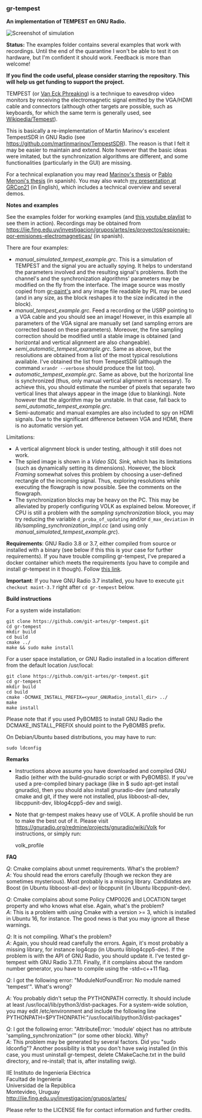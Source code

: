 ### gr-tempest

**An implementation of TEMPEST en GNU Radio.** 

![Screenshot of simulation](https://iie.fing.edu.uy/investigacion/grupos/artes/wp-content/uploads/sites/13/2020/05/captura_tempest.png)

**Status:** The examples folder contains several examples that work with recordings. Until the end of the quarantine I won't be able to test it on hardware, but I'm confident it should work. Feedback is more than welcome!

**If you find the code useful, please consider starring the repository. This will help us get funding to support the project.**

TEMPEST (or [Van Eck Phreaking](https://en.wikipedia.org/wiki/Van_Eck_phreaking)) is a technique to eavesdrop video monitors by receiving the electromagnetic signal emitted by the VGA/HDMI cable and connectors (although other targets are possible, such as keyboards, for which the same term is generally used, see [Wikipedia/Tempest](https://en.wikipedia.org/wiki/Tempest_(codename))). 

This is basically a re-implementation of Martin Marinov's excelent TempestSDR in GNU Radio (see https://github.com/martinmarinov/TempestSDR). The reason is that I felt it may be easier to maintain and extend. Note however that the basic ideas were imitated, but the synchronization algorithms are different, and some functionalities (particularly in the GUI) are missing. 

For a technical explanation you may read [Marinov's thesis](https://github.com/martinmarinov/TempestSDR/raw/master/documentation/acs-dissertation.pdf) or [Pablo Menoni's thesis](https://iie.fing.edu.uy/publicaciones/2018/Men18/) (in spanish). You may also watch [my presentation at GRCon21](https://youtu.be/k_vsFspGpAA) (in English), which includes a technical overview and several demos.

**Notes and examples**

See the examples folder for working examples (and [this youtube playlist](https://www.youtube.com/playlist?list=PLgyC55ufTHCJ9NARNCnoL9QT7isSI9SeV) to see them in action). Recordings may be obtained from https://iie.fing.edu.uy/investigacion/grupos/artes/es/proyectos/espionaje-por-emisiones-electromagneticas/ (in spanish).

There are four examples: 
- *manual_simulated_tempest_example.grc*. This is a simulation of TEMPEST and the signal you are actually spying. It helps to understand the parameters involved and the resulting signal's problems. Both the channel's and the synchronization algorithms' parameters may be modified on the fly from the interface. The image source was mostly copied from [gr-paint's](https://github.com/drmpeg/gr-paint) and any image file readable by PIL may be used (and in any size, as the block reshapes it to the size indicated in the block). 
- *manual_tempest_example.grc*. Feed a recording or the USRP pointing to a VGA cable and you should see an image! However, in this example all parameters of the VGA signal are manually set (and sampling errors are corrected based on these parameters). Moreover, the fine sampling correction should be modified until a stable image is obtained (and horizontal and vertical alignment are also changeable). 
- *semi_automatic_tempest_example.grc*. Same as above, but the resolutions are obtained from a list of the most typical resolutions available. I've obtained the list from TempestSDR (although the command `xrandr --verbose` should produce the list too). 
- *automatic_tempest_example.grc*. Same as above, but the horizontal line is synchronized (thus, only manual vertical alignment is necessary). To achieve this, you should estimate the number of pixels that separate two vertical lines that always appear in the image (due to blanking). Note however that the algorithm may be unstable. In that case, fall back to *semi_automatic_tempest_example.grc*. 
- Semi-automatic and manual examples are also included to spy on HDMI signals. Due to the significant difference between VGA and HDMI, there is no automatic version yet. 

Limitations: 
- A vertical alignment block is under testing, although it still does not work. 
- The spied image is shown in a *Video SDL Sink*, which has its limitations (such as dynamically setting its dimensions). However, the block *Framing* somewhat solves this problem by choosing a user-defined rectangle of the incoming signal. Thus, exploring resolutions while executing the flowgraph is now possible. See the comments on the flowgraph. 
- The synchronization blocks may be heavy on the PC. This may be alleviated by properly configuring VOLK as explained below. Moreover, if CPU is still a problem with the *sampling synchronization* block, you may try reducing the variable `d_proba_of_updating` and/or `d_max_deviation` in *lib/sampling_synchronization_impl.cc* (and using only *manual_simulated_tempest_example.grc*).

**Requirements**: GNU Radio 3.8 or 3.7, either compiled from source or installed with a binary (see below if this this is your case for further requirements). If you have trouble compiling gr-tempest, I've prepared a docker container which meets the requirements (you have to compile and install gr-tempest in it though). Follow [this link](https://github.com/git-artes/docker-gnuradio). 

**Important**: If you have GNU Radio 3.7 installed, you have to execute `git checkout maint-3.7` right after `cd gr-tempest` below.

**Build instructions**

For a system wide installation:

    git clone https://github.com/git-artes/gr-tempest.git  
    cd gr-tempest
    mkdir build  
    cd build  
    cmake ../  
    make && sudo make install  

For a user space installation, or GNU Radio installed in a location different from the default location /usr/local:

    git clone https://github.com/git-artes/gr-tempest.git  
    cd gr-tempest 
    mkdir build  
    cd build  
    cmake -DCMAKE_INSTALL_PREFIX=<your_GNURadio_install_dir> ../
    make
    make install  

Please note that if you used PyBOMBS to install GNU Radio the DCMAKE_INSTALL_PREFIX should point to the PyBOMBS prefix. 

On Debian/Ubuntu based distributions, you may have to run:

    sudo ldconfig  

**Remarks**
- Instructions above assume you have downloaded and compiled GNU Radio (either with the build-gnuradio script or with PyBOMBS). If you've used a pre-compiled binary package (like in $ sudo apt-get install gnuradio), then you should also install gnuradio-dev (and naturally cmake and git, if they were not installed, plus libboost-all-dev, libcppunit-dev, liblog4cpp5-dev and swig).   
- Note that gr-tempest makes heavy use of VOLK. A profile should be run to make the best out of it. Please visit https://gnuradio.org/redmine/projects/gnuradio/wiki/Volk for instructions, or simply run:   

    volk_profile 

**FAQ**

*Q*: Cmake complains about unmet requirements. What's the problem?   
*A*: You should read the errors carefully (though we reckon they are sometimes mysterious). Most probably is a missing library. Candidates are Boost (in Ubuntu libboost-all-dev) or libcppunit (in Ubuntu libcppunit-dev).   

*Q*: Cmake complains about some Policy CMP0026 and LOCATION target property and who knows what else. Again, what's the problem?  
*A*: This is a problem with using Cmake with a version >= 3, which is installed in Ubuntu 16, for instance. The good news is that you may ignore all these warnings. 

*Q*: It is not compiling. What's the problem?  
*A*: Again, you should read carefully the errors. Again, it's most probably a missing library, for instance log4cpp (in Ubuntu liblog4cpp5-dev). If the problem is with the API of GNU Radio, you should update it. I've tested gr-tempest with GNU Radio 3.7.11. Finally, if it complains about the random number generator, you have to compile using the -std=c++11 flag. 

*Q*: I got the following error: "ModuleNotFoundError: No module named 'tempest'". What's wrong?

*A*: You probably didn't setup the PYTHONPATH correctly. It should include at least /usr/local/lib/python3/dist-packages. For a system-wide solution, you may edit /etc/environment and include the following line PYTHONPATH=$PYTHONPATH:"/usr/local/lib/python3/dist-packages"

*Q*: I got the following error: "AttributeError: 'module' object has no attribute 'sampling_synchronization'" (or some other block). Why?  
*A*: This problem may be generated by several factors. Did you "sudo ldconfig"? Another possibility is that you don't have swig installed (in this case, you must uninstall gr-tempest, delete CMakeCache.txt in the build directory, and re-install; that is, after installing swig).   

IIE Instituto de Ingeniería Eléctrica  
Facultad de Ingeniería  
Universidad de la República  
Montevideo, Uruguay  
http://iie.fing.edu.uy/investigacion/grupos/artes/  
  
Please refer to the LICENSE file for contact information and further credits.   

